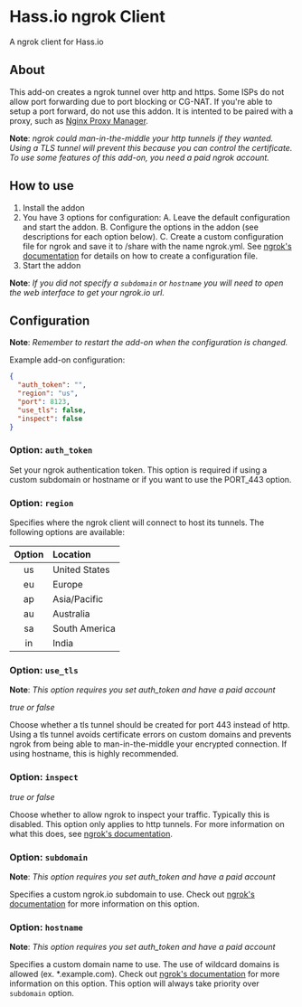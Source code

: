 
# Hass.io ngrok Client

A ngrok client for Hass.io

## About

This add-on creates a ngrok tunnel over http and https. Some ISPs do not allow port forwarding due to port blocking or CG-NAT. If you're able to setup a port forward, do not use this addon.
It is intented to be paired with a proxy, such as [Nginx Proxy Manager](https://github.com/hassio-addons/addon-nginx-proxy-manager).

**Note**: _ngrok could man-in-the-middle your http tunnels if they wanted. Using a TLS tunnel will prevent this because you can control the certificate. To use some features of this add-on, you need a paid ngrok account._

## How to use

1. Install the addon
2. You have 3 options for configuration:
  A. Leave the default configuration and start the addon. 
  B. Configure the options in the addon (see descriptions for each option below).
  C. Create a custom configuration file for ngrok and save it to /share with the name ngrok.yml. See [ngrok's documentation](https://ngrok.com/docs#config-options) for details on how to create a configuration file.
3. Start the addon

**Note**: _If you did not specify a `subdomain` or `hostname` you will need to open the web interface to get your ngrok.io url._

## Configuration

**Note**: _Remember to restart the add-on when the configuration is changed._

Example add-on configuration:

```json
{
  "auth_token": "",
  "region": "us",
  "port": 8123,
  "use_tls": false,
  "inspect": false
}
```

### Option: `auth_token`

Set your ngrok authentication token. This option is required if using a custom subdomain or hostname or if you want to use the PORT_443 option.

### Option: `region`

Specifies where the ngrok client will connect to host its tunnels. The following options are available:

**Option** | **Location**
:---:|:---
us | United States
eu | Europe
ap | Asia/Pacific
au | Australia
sa | South America
in | India

### Option: `use_tls`

**Note**: _This option requires you set auth_token and have a paid account_

_true or false_

Choose whether a tls tunnel should be created for port 443 instead of http. Using a tls tunnel avoids certificate errors on custom domains and prevents ngrok from being able to man-in-the-middle your encrypted connection. If using hostname, this is highly recommended.

### Option: `inspect`

_true or false_

Choose whether to allow ngrok to inspect your traffic. Typically this is disabled. This option only applies to http tunnels. For more information on what this does, see [ngrok's documentation](https://ngrok.com/docs#getting-started-inspect).

### Option: `subdomain`

**Note**: _This option requires you set auth_token and have a paid account_

Specifies a custom ngrok.io subdomain to use. Check out [ngrok's documentation](https://ngrok.com/docs#http-subdomain) for more information on this option.

### Option: `hostname`

**Note**: _This option requires you set auth_token and have a paid account_

Specifies a custom domain name to use. The use of wildcard domains is allowed (ex. *.example.com). Check out [ngrok's documentation](https://ngrok.com/docs#http-custom-domains) for more information on this option. This option will always take priority over `subdomain` option.

